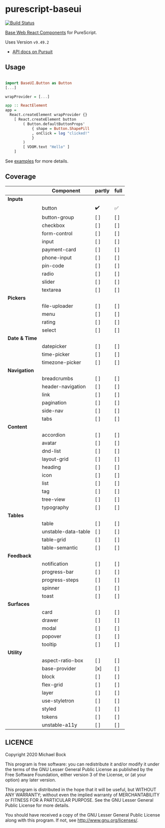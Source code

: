 # purescript-baseui

[![Build Status](https://travis-ci.org/thought2/purescript-sized-vectors.svg?branch=master)](https://travis-ci.org/thought2/purescript-sized-vectors)

[Base Web React Components](https://baseweb.design/components/) for PureScript.

Uses Version `v9.49.2`

- [API docs on Pursuit](http://pursuit.purescript.org/packages/purescript-baseui/)

## Usage

```haskell

import BaseUI.Button as Button
[...]

wrapProvider = [...]

app :: ReactElement
app =
  React.createElement wrapProvider {}
    [ React.createElement button
        ( Button.defaultButtonProps'
            { shape = Button.ShapePill
            , onClick = log "clicked!"
            }
        )
        [ VDOM.text "Hello" ]
    ]
```

See [examples](example) for more details.

## Coverage

|                 | Component           | partly             | full               |
| --------------- | ------------------- | ------------------ | ------------------ |
| **Inputs**      |
|                 | button              | :heavy_check_mark: | :white_check_mark: |
|                 | button-group        | [ ]                | [ ]                |
|                 | checkbox            | [ ]                | [ ]                |
|                 | form-control        | [ ]                | [ ]                |
|                 | input               | [ ]                | [ ]                |
|                 | payment-card        | [ ]                | [ ]                |
|                 | phone-input         | [ ]                | [ ]                |
|                 | pin-code            | [ ]                | [ ]                |
|                 | radio               | [ ]                | [ ]                |
|                 | slider              | [ ]                | [ ]                |
|                 | textarea            | [ ]                | [ ]                |
| **Pickers**     |
|                 | file-uploader       | [ ]                | [ ]                |
|                 | menu                | [ ]                | [ ]                |
|                 | rating              | [ ]                | [ ]                |
|                 | select              | [ ]                | [ ]                |
| **Date & Time** |
|                 | datepicker          | [ ]                | [ ]                |
|                 | time-picker         | [ ]                | [ ]                |
|                 | timezone-picker     | [ ]                | [ ]                |
| **Navigation**  |
|                 | breadcrumbs         | [ ]                | [ ]                |
|                 | header-navigation   | [ ]                | [ ]                |
|                 | link                | [ ]                | [ ]                |
|                 | pagination          | [ ]                | [ ]                |
|                 | side-nav            | [ ]                | [ ]                |
|                 | tabs                | [ ]                | [ ]                |
| **Content**     |
|                 | accordion           | [ ]                | [ ]                |
|                 | avatar              | [ ]                | [ ]                |
|                 | dnd-list            | [ ]                | [ ]                |
|                 | layout-grid         | [ ]                | [ ]                |
|                 | heading             | [ ]                | [ ]                |
|                 | icon                | [ ]                | [ ]                |
|                 | list                | [ ]                | [ ]                |
|                 | tag                 | [ ]                | [ ]                |
|                 | tree-view           | [ ]                | [ ]                |
|                 | typography          | [ ]                | [ ]                |
| **Tables**      |
|                 | table               | [ ]                | [ ]                |
|                 | unstable-data-table | [ ]                | [ ]                |
|                 | table-grid          | [ ]                | [ ]                |
|                 | table-semantic      | [ ]                | [ ]                |
| **Feedback**    |
|                 | notification        | [ ]                | [ ]                |
|                 | progress-bar        | [ ]                | [ ]                |
|                 | progress-steps      | [ ]                | [ ]                |
|                 | spinner             | [ ]                | [ ]                |
|                 | toast               | [ ]                | [ ]                |
| **Surfaces**    |
|                 | card                | [ ]                | [ ]                |
|                 | drawer              | [ ]                | [ ]                |
|                 | modal               | [ ]                | [ ]                |
|                 | popover             | [ ]                | [ ]                |
|                 | tooltip             | [ ]                | [ ]                |
| **Utility**     |
|                 | aspect-ratio-box    | [ ]                | [ ]                |
|                 | base-provider       | [x]                | [ ]                |
|                 | block               | [ ]                | [ ]                |
|                 | flex-grid           | [ ]                | [ ]                |
|                 | layer               | [ ]                | [ ]                |
|                 | use-styletron       | [ ]                | [ ]                |
|                 | styled              | [ ]                | [ ]                |
|                 | tokens              | [ ]                | [ ]                |
|                 | unstable-a11y       | [ ]                | [ ]                |

## LICENCE

Copyright 2020 Michael Bock

This program is free software: you can redistribute it and/or modify
it under the terms of the GNU Lesser General Public License as
published by the Free Software Foundation, either version 3 of the
License, or (at your option) any later version.

This program is distributed in the hope that it will be useful, but
WITHOUT ANY WARRANTY; without even the implied warranty of
MERCHANTABILITY or FITNESS FOR A PARTICULAR PURPOSE. See the GNU
Lesser General Public License for more details.

You should have received a copy of the GNU Lesser General Public
License along with this program. If not, see
<http://www.gnu.org/licenses/>.
